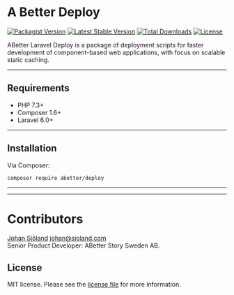 # A Better Deploy

[![Packagist Version](https://img.shields.io/packagist/v/abetter/deploy.svg)](https://packagist.org/packages/abetter/deploy)
[![Latest Stable Version](https://poser.pugx.org/abetter/deploy/v/stable.svg)](https://packagist.org/packages/abetter/deploy)
[![Total Downloads](https://poser.pugx.org/abetter/deploy/downloads.svg)](https://packagist.org/packages/abetter/deploy)
[![License](https://poser.pugx.org/abetter/deploy/license.svg)](https://packagist.org/packages/abetter/deploy)

ABetter Laravel Deploy is a package of deployment scripts for faster development of component-based web applications, with focus on scalable static caching.

---

## Requirements

* PHP 7.3+
* Composer 1.6+
* Laravel 6.0+

---

## Installation

Via Composer:

```bash
composer require abetter/deploy
```

---


---

# Contributors

[Johan Sjöland](https://www.abetterstory.com/]) <johan@sjoland.com>  
Senior Product Developer: ABetter Story Sweden AB.

## License

MIT license. Please see the [license file](LICENSE) for more information.

